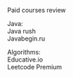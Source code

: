 Paid courses review

Java:  
Java rush    
Javabegin.ru  


Algorithms:  
Educative.io  
Leetcode Premium